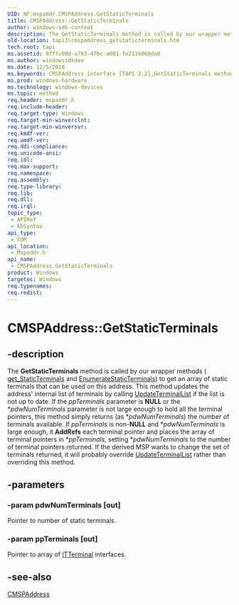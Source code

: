 ```yaml
---
UID: NF:mspaddr.CMSPAddress.GetStaticTerminals
title: CMSPAddress::GetStaticTerminals
author: windows-sdk-content
description: The GetStaticTerminals method is called by our wrapper methods ( get_StaticTerminals and EnumerateStaticTerminals) to get an array of static terminals that can be used on this address.
old-location: tapi3\cmspaddress_getstaticterminals.htm
tech.root: tapi
ms.assetid: 8fffc00d-a783-47bc-a081-fe2116060da0
ms.author: windowssdkdev
ms.date: 12/5/2018
ms.keywords: CMSPAddress interface [TAPI 2.2],GetStaticTerminals method, CMSPAddress.GetStaticTerminals, CMSPAddress::GetStaticTerminals, GetStaticTerminals, GetStaticTerminals method [TAPI 2.2], GetStaticTerminals method [TAPI 2.2],CMSPAddress interface, _tapi3_cmspaddress_getstaticterminals, mspaddr/CMSPAddress::GetStaticTerminals, tapi3.cmspaddress_getstaticterminals
ms.prod: windows-hardware
ms.technology: windows-devices
ms.topic: method
req.header: mspaddr.h
req.include-header: 
req.target-type: Windows
req.target-min-winverclnt: 
req.target-min-winversvr: 
req.kmdf-ver: 
req.umdf-ver: 
req.ddi-compliance: 
req.unicode-ansi: 
req.idl: 
req.max-support: 
req.namespace: 
req.assembly: 
req.type-library: 
req.lib: 
req.dll: 
req.irql: 
topic_type:
 - APIRef
 - kbSyntax
api_type:
 - COM
api_location:
 - Mspaddr.h
api_name:
 - CMSPAddress.GetStaticTerminals
product: Windows
targetos: Windows
req.typenames: 
req.redist: 
---
```


# CMSPAddress::GetStaticTerminals


## -description


The 
<b>GetStaticTerminals</b> method is called by our wrapper methods (
<a href="https://msdn.microsoft.com/f4cdd3f5-ca8c-4660-b37c-c38779a516dd">get_StaticTerminals</a> and 
<a href="https://msdn.microsoft.com/91fea706-9792-40e1-b812-f7578bc7968b">EnumerateStaticTerminals</a>) to get an array of static terminals that can be used on this address. This method updates the address' internal list of terminals by calling 
<a href="https://msdn.microsoft.com/f40964fe-21fe-4dad-8e56-71623ed2be1d">UpdateTerminalList</a> if the list is not up to date. If the <i>ppTerminals</i> parameter is <b>NULL</b> or the *<i>pdwNumTerminals</i> parameter is not large enough to hold all the terminal pointers, this method simply returns (as *<i>pdwNumTerminals</i>) the number of terminals available. If <i>ppTerminals</i> is non-<b>NULL</b> and *<i>pdwNumTerminals</i> is large enough, it <b>AddRefs</b> each terminal pointer and places the array of terminal pointers in *<i>ppTerminals</i>, setting *<i>pdwNumTerminals</i> to the number of terminal pointers returned. If the derived MSP wants to change the set of terminals returned, it will probably override 
<a href="https://msdn.microsoft.com/f40964fe-21fe-4dad-8e56-71623ed2be1d">UpdateTerminalList</a> rather than overriding this method.


## -parameters




### -param pdwNumTerminals [out]

Pointer to number of static terminals.


### -param ppTerminals [out]

Pointer to array of 
<a href="https://msdn.microsoft.com/38bc30fa-3e4e-417a-9d04-931ba2451fa4">ITTerminal</a> interfaces.


## -see-also




<a href="https://msdn.microsoft.com/864bf814-43dd-4d2b-a5a7-fff12520accb">CMSPAddress</a>
 

 

